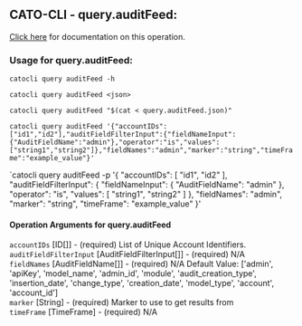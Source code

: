 
## CATO-CLI - query.auditFeed:
[Click here](https://api.catonetworks.com/documentation/#query-query.auditFeed) for documentation on this operation.

### Usage for query.auditFeed:

`catocli query auditFeed -h`

`catocli query auditFeed <json>`

`catocli query auditFeed "$(cat < query.auditFeed.json)"`

`catocli query auditFeed '{"accountIDs":["id1","id2"],"auditFieldFilterInput":{"fieldNameInput":{"AuditFieldName":"admin"},"operator":"is","values":["string1","string2"]},"fieldNames":"admin","marker":"string","timeFrame":"example_value"}'`

`catocli query auditFeed -p '{
    "accountIDs": [
        "id1",
        "id2"
    ],
    "auditFieldFilterInput": {
        "fieldNameInput": {
            "AuditFieldName": "admin"
        },
        "operator": "is",
        "values": [
            "string1",
            "string2"
        ]
    },
    "fieldNames": "admin",
    "marker": "string",
    "timeFrame": "example_value"
}'


#### Operation Arguments for query.auditFeed ####

`accountIDs` [ID[]] - (required) List of Unique Account Identifiers.    
`auditFieldFilterInput` [AuditFieldFilterInput[]] - (required) N/A    
`fieldNames` [AuditFieldName[]] - (required) N/A Default Value: ['admin', 'apiKey', 'model_name', 'admin_id', 'module', 'audit_creation_type', 'insertion_date', 'change_type', 'creation_date', 'model_type', 'account', 'account_id']   
`marker` [String] - (required) Marker to use to get results from    
`timeFrame` [TimeFrame] - (required) N/A    
